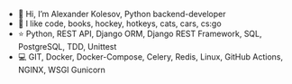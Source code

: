 - 👋 Hi, I’m Alexander Kolesov, Python backend-developer
- 💙 I like code, books, hockey, hotkeys, cats, cars, cs:go
- ⭐️ Python, REST API, Django ORM, Django REST Framework, SQL, PostgreSQL, TDD, Unittest
- 💻 GIT, Docker, Docker-Compose, Celery, Redis, Linux, GitHub Actions, NGINX, WSGI Gunicorn
<!-- - 📫 Contact me: [t.me/akolesov](http://akolesov.t.me "t.me/akolesov")  or 4kolesov@gmail.com -->

<!---
4kolesov/4kolesov is a ✨ special ✨ repository because its `README.md` (this file) appears on your GitHub profile.
You can click the Preview link to take a look at your changes.
- ⭐️ 
--->
